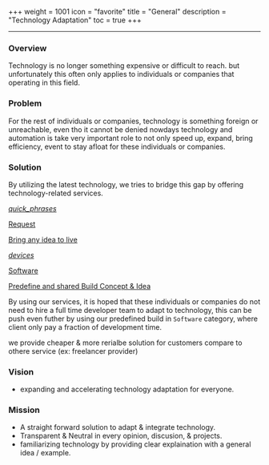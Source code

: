 +++
weight = 1001
icon = "favorite"
title = "General"
description = "Technology Adaptation"
toc = true
+++

---

### Overview

Technology is no longer something expensive or difficult to reach. but unfortunately this often only applies to individuals or companies that operating in this field.

### Problem

For the rest of individuals or companies, technology is something foreign or unreachable, even tho it cannot be denied nowdays technology and automation is take very important role to not only speed up, expand, bring efficiency, event to stay afloat for these individuals or companies.

### Solution

By utilizing the latest technology, we tries to bridge this gap by offering technology-related services.

<div class="row flex-xl-wrap pb-2">

<div id="list-item" class="col-md-6 col-12 py-2">
  <a class="text-decoration-none text-reset" href="../2_request/">
    <div class="card h-100 features feature-full-bg rounded p-4 position-relative overflow-hidden border-1">
      <span class="h1 icon-color">
        <i class="material-icons align-middle">quick_phrases</i>
      </span>
      <div class="card-body p-0 content">
        <p class="fs-5 fw-semibold card-title mb-1">Request</p>
        <p class="para card-text mb-0">Bring any idea to live</p>
      </div>
    </div>
  </a>
</div>

<div id="list-item" class="col-md-6 col-12 py-2">
  <a class="text-decoration-none text-reset" href="../2_request/">
    <div class="card h-100 features feature-full-bg rounded p-4 position-relative overflow-hidden border-1">
      <span class="h1 icon-color">
        <i class="material-icons align-middle">devices</i>
      </span>
      <div class="card-body p-0 content">
        <p class="fs-5 fw-semibold card-title mb-1">Software</p>
        <p class="para card-text mb-0">Predefine and shared Build Concept & Idea</p>
      </div>
    </div>
  </a>
</div>

By using our services, it is hoped that these individuals or companies do not need to hire a full time developer team to adapt to technology, this can be push even futher by using our predefined build in `Software` category, where client only pay a fraction of development time.

we provide cheaper & more rerialbe solution for customers compare to othere service (ex: freelancer provider)

### Vision

- expanding and accelerating technology adaptation for everyone.

### Mission

- A straight forward solution to adapt & integrate technology.
- Transparent & Neutral in every opinion, discusion, & projects.
- familiarizing technology by providing clear explaination with a general idea / example.
